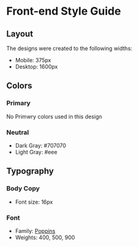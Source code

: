 # Front-end Style Guide

## Layout

The designs were created to the following widths:

- Mobile: 375px
- Desktop: 1600px

## Colors

### Primary

No Primwry colors used in this design

### Neutral

- Dark Gray: #707070
- Light Gray: #eee


## Typography

### Body Copy

- Font size: 16px

### Font

- Family: [Poppins](https://fonts.google.com/specimen/Poppins)
- Weights: 400, 500, 900
